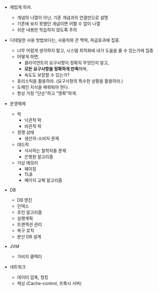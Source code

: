 - 재밌게 하자.
	- 개념의 나열이 아닌, 기존 개념과의 연결만으로 설명
	- 기존에 보지 못했던 개념이면 어쩔 수 없이 나열
	- 쉬운 내용만 학습하지 않도록 주의

- 디테일한 사용 방법보다는, 사용처와 큰 맥락, 파급효과에 집중.
	- 너무 어렵게 생각하지 말고, 시스템 최적화에 내가 도움을 줄 수 있는가에 집중
	- 어떻게 하면, 
		- 클라이언트의 요구사항이 정확히 무엇인지 알고, 
		- **모든 요구사항을 정확하게 만족**하며, 
		- 속도도 보장할 수 있는가?
	- 휴리스틱을 활용하라. (요구사항의 특수한 상황을 활용하라.)
	- 도메인 지식을 배워둬야 한다.
	- 항상 가장 "단순"하고 "명확"하게.
- 운영체제
	- 락
		- 낙관적 락
		- 비관적 락
	- 경쟁 상태
		- 생산자-소비자 문제
	- 데드락
		- 식사하는 철학자들 문제
		- 은행원 알고리즘
	- 가상 메모리
		- 페이징
		- TLB
		- 페이지 교체 알고리즘
- DB
	- DB 엔진
	- 인덱스
	- 조인 알고리즘
	- 실행계획
	- 트랜잭션 관리
	- 복구 로직
	- 분산 DB 설계
- JVM
	- 가비지 콜렉터
- 네트워크
	- 데이터 압축, 청킹
	- 캐싱 (Cache-control, 프록시 서버)